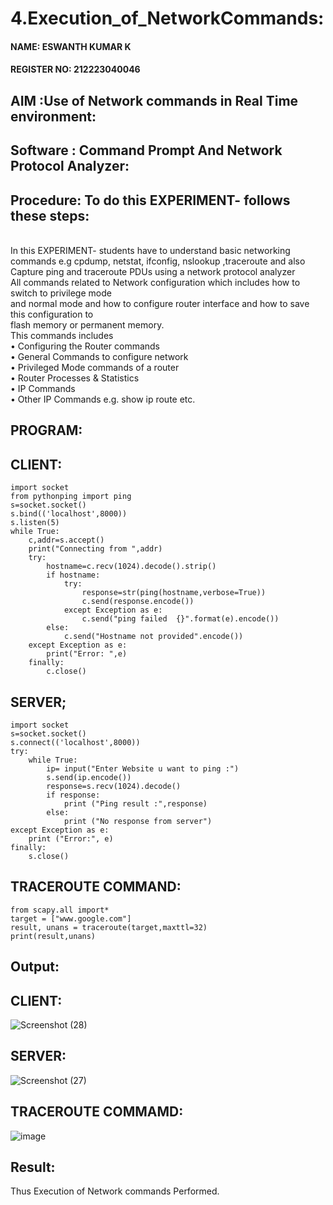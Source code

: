 # 4.Execution_of_NetworkCommands:
#### NAME: ESWANTH KUMAR K
#### REGISTER NO: 212223040046

## AIM :Use of Network commands in Real Time environment:
## Software : Command Prompt And Network Protocol Analyzer:
## Procedure: To do this EXPERIMENT- follows these steps:
<BR>
In this EXPERIMENT- students have to understand basic networking commands e.g cpdump, netstat, ifconfig, nslookup ,traceroute and also Capture ping and traceroute PDUs using a network protocol analyzer 
<BR>
All commands related to Network configuration which includes how to switch to privilege mode
<BR>
and normal mode and how to configure router interface and how to save this configuration to
<BR>
flash memory or permanent memory.
<BR>
This commands includes
<BR>
• Configuring the Router commands
<BR>
• General Commands to configure network
<BR>
• Privileged Mode commands of a router 
<BR>
• Router Processes & Statistics
<BR>
• IP Commands
<BR>
• Other IP Commands e.g. show ip route etc.
<BR>

## PROGRAM:
## CLIENT:
```
import socket
from pythonping import ping
s=socket.socket()
s.bind(('localhost',8000))
s.listen(5)
while True:
    c,addr=s.accept()
    print("Connecting from ",addr)
    try:
        hostname=c.recv(1024).decode().strip()
        if hostname:
            try:
                response=str(ping(hostname,verbose=True))
                c.send(response.encode())
            except Exception as e:
                c.send("ping failed  {}".format(e).encode())
        else:
            c.send("Hostname not provided".encode())
    except Exception as e:
        print("Error: ",e)
    finally:
        c.close()
```
## SERVER;
```
import socket
s=socket.socket()
s.connect(('localhost',8000))
try:
    while True:
        ip= input("Enter Website u want to ping :")
        s.send(ip.encode())
        response=s.recv(1024).decode()
        if response:
            print ("Ping result :",response)
        else:
            print ("No response from server")
except Exception as e:
    print ("Error:", e)
finally:
    s.close()
```
## TRACEROUTE COMMAND:
```
from scapy.all import* 
target = ["www.google.com"] 
result, unans = traceroute(target,maxttl=32) 
print(result,unans)
```

## Output:
## CLIENT:
![Screenshot (28)](https://github.com/eswanth2005/4.Execution_of_NetworkCommends/assets/164656722/67a332b0-acdf-4455-983b-58d1e6628ee2)

## SERVER:
![Screenshot (27)](https://github.com/eswanth2005/4.Execution_of_NetworkCommends/assets/164656722/bfb70911-a1a7-47ea-9e3c-c616bfe1a749)

## TRACEROUTE COMMAMD:
![image](https://github.com/eswanth2005/4.Execution_of_NetworkCommends/assets/164656722/6d12fea7-1741-47b5-9cd6-dc72c8a1b23b)

## Result:
Thus Execution of Network commands Performed.
